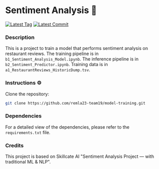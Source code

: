 # Sentiment Analysis 🎲

[![Latest Tag](https://img.shields.io/github/tag/remla23-team19/model-training.svg)](https://github.com/remla23-team19/model-training/tags) [![Latest Commit](https://img.shields.io/github/last-commit/remla23-team19/model-training.svg)](https://github.com/remla23-team19/model-training/commits/main)

### Description

This is a project to train a model that performs sentiment analysis on restaurant reviews.
The training pipeline is in `b1_Sentiment_Analysis_Model.ipynb`.
The inference pipeline is in `b2_Sentiment_Predictor.ipynb`.
Training data is in `a1_RestaurantReviews_HistoricDump.tsv`.

### Instructions ⚙️

Clone the repository:

```sh
git clone https://github.com/remla23-team19/model-training.git
```

### Dependencies

For a detailed view of the dependencies, please refer to the `requirements.txt` file.

### Credits

This project is based on Skillcate AI "Sentiment Analysis Project — with traditional ML & NLP".
